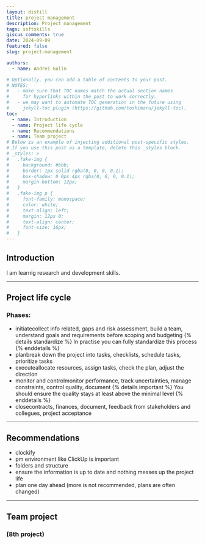 ```yaml
---
layout: distill
title: project management
description: Project management
tags: softskills 
giscus_comments: true
date: 2024-09-09
featured: false 
slug: project-management

authors:
  - name: Andrei Gulin 

# Optionally, you can add a table of contents to your post.
# NOTES:
#   - make sure that TOC names match the actual section names
#     for hyperlinks within the post to work correctly.
#   - we may want to automate TOC generation in the future using
#     jekyll-toc plugin (https://github.com/toshimaru/jekyll-toc).
toc:
  - name: Introduction 
  - name: Project life cycle
  - name: Recommendations
  - name: Team project
# Below is an example of injecting additional post-specific styles.
# If you use this post as a template, delete this _styles block.
# _styles: >
#   .fake-img {
#     background: #bbb;
#     border: 1px solid rgba(0, 0, 0, 0.1);
#     box-shadow: 0 0px 4px rgba(0, 0, 0, 0.1);
#     margin-bottom: 12px;
#   }
#   .fake-img p {
#     font-family: monospace;
#     color: white;
#     text-align: left;
#     margin: 12px 0;
#     text-align: center;
#     font-size: 16px;
#   }
---
```


## Introduction

I am learnig research and development skills.

---

## Project life cycle

### Phases:
- initiate<d-footnote>collect info related, gaps and risk assessment, build a team, understand goals and requirements before scoping and budgeting </d-footnote>
{% details standardize %}
 In practise you can fully standardize this process
{% enddetails %}
- plan<d-footnote>break down the project into tasks, checklists, schedule tasks, prioritize tasks</d-footnote>
- execute<d-footnote>allocate resources, assign tasks, check the plan, adjust the direction</d-footnote>
- monitor and control<d-footnote>monitor performance, track uncertainties, manage constraints, control quality, document</d-footnote>
{% details important %}
You should ensure the quality stays at least above the minimal level
{% enddetails %}
- close<d-footnote>contracts, finances, document, feedback from stakeholders and collegues, project acceptance</d-footnote>

---

## Recommendations

- clockify
- pm environment like ClickUp is important
- folders and structure
- ensure the information is up to date and nothing messes up the project life
- plan one day ahead (more is not recommended, plans are often changed)

---

## Team project

### (8th project) 
